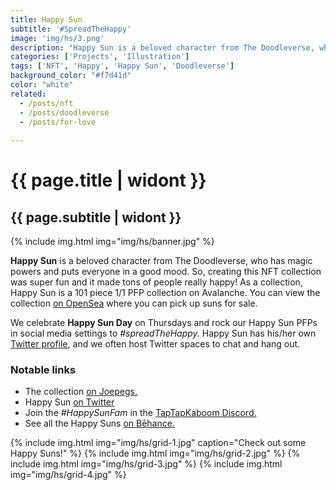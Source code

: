 ```yaml
---
title: Happy Sun
subtitle: '#SpreadTheHappy'
image: 'img/hs/3.png'
description: "Happy Sun is a beloved character from The Doodleverse, who has magic powers and puts everyone in a good mood."
categories: ['Projects', 'Illustration']
tags: ['NFT', 'Happy', 'Happy Sun', 'Doodleverse']
background_color: "#f7d41d"
color: "white"
related:
  - /posts/nft
  - /posts/doodleverse
  - /posts/for-love
  
---
```

# {{ page.title | widont }}
## {{ page.subtitle | widont }}

{% include img.html img="img/hs/banner.jpg" %}

**Happy Sun** is a beloved character from The Doodleverse, who has magic powers and puts everyone in a good mood. So, creating this NFT collection was super fun and it made tons of people really happy! As a collection, Happy Sun is a 101 piece 1/1 PFP collection on Avalanche. You can view the collection [on OpenSea](https://ttkb.me/happysun) where you can pick up suns for sale.

We celebrate **Happy Sun Day** on Thursdays and rock our Happy Sun PFPs in social media settings to *#spreadTheHappy.* Happy Sun has his/her own [Twitter profile](https://twitter.com/HappySunFam), and we often host Twitter spaces to chat and hang out.

### Notable links
- The collection [on Joepegs.](https://ttkb.me.hs)
- Happy Sun [on Twitter](https://twitter.com/HappySunFam)
- Join the *#HappySunFam* in the [TapTapKaboom Discord.](https://ttkb.me/discord)
- See all the Happy Suns [on Bēhance.](https://www.behance.net/gallery/154170369/Happy-Sun)

{% include img.html img="img/hs/grid-1.jpg" caption="Check out some Happy Suns!" %}
{% include img.html img="img/hs/grid-2.jpg" %}
{% include img.html img="img/hs/grid-3.jpg" %}
{% include img.html img="img/hs/grid-4.jpg" %}